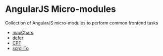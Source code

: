 # AngularJS Micro-modules

Collection of AngularJS micro-modules to perform common frontend tasks

- [maxChars](https://raw.github.com/darlanalves/ng-modules/master/max-chars/maxChars.js)
- [defer](https://raw.github.com/darlanalves/ng-modules/master/defer/defer.js)
- [CPF](https://raw.github.com/darlanalves/ng-modules/master/CPF/CPF.js)
- [scrollTo](https://raw.github.com/darlanalves/ng-modules/master/scrollTo/scrollTo.js)
